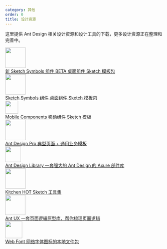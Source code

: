 ```yaml
---
category: 其他
order: 0
title: 设计资源
---
```


这里提供 Ant Design 相关设计资源和设计工具的下载，更多设计资源正在整理和完善中。

<div class="resource-cards">
  <a target="_blank" href="https://github.com/ant-design/ant-design/releases/download/resource/Ant.Design.Components.Beta.3.10.5.sketch" class="resource-card">
    <div class="resource-card-icon">
      <img width="65" src="https://gw.alipayobjects.com/zos/rmsportal/pKfDZnzocrbAOSzDQOQq.png">
    </div>
    <div class="resource-card-content">
      <span class="resource-card-title">
        新 Sketch Symbols 组件
        <span class="resource-card-hot-badge">BETA</span>
      </span>
      <span class="resource-card-description">桌面组件 Sketch 模板包</span>
    </div>
  </a>
  <a target="_blank" href="https://github.com/ant-design/ant-design/releases/download/resource/Ant.Design.3.0.Components.sketch" class="resource-card">
    <div class="resource-card-icon">
      <img width="65" src="https://gw.alipayobjects.com/zos/rmsportal/pKfDZnzocrbAOSzDQOQq.png">
    </div>
    <div class="resource-card-content">
      <span class="resource-card-title">
        Sketch Symbols 组件
      </span>
      <span class="resource-card-description">桌面组件 Sketch 模板包</span>
    </div>
  </a>
  <a target="_blank" href="http://p.tb.cn/rmsportal_3436_AntDesignMobile_20Template_20V1.0.sketch" class="resource-card">
    <div class="resource-card-icon">
      <img width="41" src="https://gw.alipayobjects.com/zos/rmsportal/rFMdPVzabtQwxONUuVFr.png">
    </div>
    <div class="resource-card-content">
      <span class="resource-card-title">Mobile Components</span>
      <span class="resource-card-description">移动组件 Sketch 模板</span>
    </div>
  </a>
  <a target="_blank" href="https://github.com/ant-design/ant-design/releases/download/resource/Ant.Design.Pro.sketch" class="resource-card">
    <div class="resource-card-icon">
      <img width="65" src="https://gw.alipayobjects.com/zos/rmsportal/ibCZMxKsTUzDbwTEdcTC.svg">
    </div>
    <div class="resource-card-content">
      <span class="resource-card-title">Ant Design Pro</span>
      <span class="resource-card-description">典型页面 + 通用业务模板</span>
    </div>
  </a>
  <a target="_blank" href="http://library.ant.design" class="resource-card">
    <div class="resource-card-icon">
      <img width="50" src="https://gw.alipayobjects.com/zos/rmsportal/TXrKQUJBTuwSTGimGYYn.png">
    </div>
    <div class="resource-card-content">
      <span class="resource-card-title">Ant Design Library</span>
      <span class="resource-card-description">一套强大的 Ant Design 的 Axure 部件库</span>
    </div>
  </a>
  <a target="_blank" href="http://kitchen.alipay.com" class="resource-card">
    <div class="resource-card-icon">
      <img width="65" src="https://gw.alipayobjects.com/zos/rmsportal/ATYZYtJhchhONKObIwXT.png">
    </div>
    <div class="resource-card-content">
      <span class="resource-card-title">
        Kitchen
        <span class="resource-card-hot-badge">HOT</span>
      </span>
      <span class="resource-card-description">Sketch 工具集</span>
    </div>
  </a>
  <a target="_blank" href="http://ux.ant.design" class="resource-card">
    <div class="resource-card-icon">
      <img width="64" src="https://gw.alipayobjects.com/zos/rmsportal/yMULSUQQyhoEGrCXlovN.png">
    </div>
    <div class="resource-card-content">
      <span class="resource-card-title">Ant UX</span>
      <span class="resource-card-description">一套页面逻辑原型库，帮你梳理页面逻辑</span>
    </div>
  </a>
  <a target="_blank" href="https://github.com/ant-design/ant-design/releases/download/resource/iconfont-3.x.zip" class="resource-card">
    <div class="resource-card-icon">
      <img width="54" src="https://gw.alipayobjects.com/zos/rmsportal/bWBRrdYsVnVkXpFRCVFy.png">
    </div>
    <div class="resource-card-content">
      <span class="resource-card-title">Web Font</span>
      <span class="resource-card-description">网络字体图标的本地文件包</span>
    </div>
  </a>
</div>
